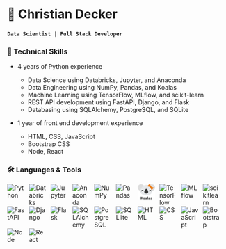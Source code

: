 # 👾 Christian Decker

**`Data Scientist | Full Stack Developer`**

### 🦾 Technical Skills

- 4 years of Python experience
  - Data Science using Databricks, Jupyter, and Anaconda
  - Data Engineering using NumPy, Pandas, and Koalas
  - Machine Learning using TensorFlow, MLflow, and scikit-learn
  - REST API development using FastAPI, Django, and Flask
  - Databasing using SQLAlchemy, PostgreSQL, and SQLite
  
- 1 year of front end development experience
  - HTML, CSS, JavaScript
  - Bootstrap CSS
  - Node, React

### 🛠️ Languages & Tools

<img align="left" alt="Python" width="40px" style="padding-right:10px" src="https://cdn.jsdelivr.net/gh/devicons/devicon/icons/python/python-original.svg" />
<img align="left" alt="Databricks" width="40px" style="padding-right:10px" src="https://avatars.githubusercontent.com/u/4998052?s=200&v=4" />
<img align="left" alt="Jupyter" width="40px" style="padding-right:10px" src="https://cdn.jsdelivr.net/gh/devicons/devicon/icons/jupyter/jupyter-original.svg" />
<img align="left" alt="Anaconda" width="40px" style="padding-right:10px" src="https://cdn.jsdelivr.net/gh/devicons/devicon/icons/anaconda/anaconda-original.svg" />
<img align="left" alt="NumPy" width="40px" style="padding-right:10px" src="https://cdn.jsdelivr.net/gh/devicons/devicon/icons/numpy/numpy-original.svg" />
<img align="left" alt="Pandas" width="40px" style="padding-right:10px" src="https://cdn.jsdelivr.net/gh/devicons/devicon/icons/pandas/pandas-original.svg" />
<img align="left" alt="Koalas" width="40px" style="padding-right:10px" src="https://raw.githubusercontent.com/databricks/koalas/master/icons/koalas-logo.png" />
<img align="left" alt="TensorFlow" width="40px" style="padding-right:10px" src="https://cdn.jsdelivr.net/gh/devicons/devicon/icons/tensorflow/tensorflow-original.svg" />
<img align="left" alt="MLflow" width="40px" style="padding-right:10px" src="https://www.databricks.com/wp-content/uploads/2021/06/MLflow-logo-pos-TM-1.png" />
<img align="left" alt="scikitlearn" width="40px"30px" style=-right"10:10px10px;" src="https://raw.githubusercontent.com/scikit-learn/scikit-learn/main/doc/logos/scikit-learn-logo.png" />
<img align="left" alt="FastAPI" width="40px" style="padding-right:10px" src="https://cdn.jsdelivr.net/gh/devicons/devicon/icons/fastapi/fastapi-original.svg" />
<img align="left" alt="Django" width="40px" style="padding-right:10px" src="https://cdn.jsdelivr.net/gh/devicons/devicon/icons/django/django-plain.svg" />
<img align="left" alt="Flask" width="40px" style="padding-right:10px" src="https://cdn.jsdelivr.net/gh/devicons/devicon/icons/flask/flask-original.svg" />
<img align="left" alt="SQLAlchemy" width="40px" style="padding-right:10px" src="https://cdn.jsdelivr.net/gh/devicons/devicon/icons/sqlalchemy/sqlalchemy-original.svg" />
<img align="left" alt="PostgreSQL" width="40px" style="padding-right:10px" src="https://cdn.jsdelivr.net/gh/devicons/devicon/icons/postgresql/postgresql-original.svg" />
<img align="left" alt="SQLlite" width="40px" style="padding-right:10px" src="https://cdn.jsdelivr.net/gh/devicons/devicon/icons/sqlite/sqlite-original.svg" />
<img align="left" alt="HTML" width="40px" style="padding-right:10px" src="https://cdn.jsdelivr.net/gh/devicons/devicon/icons/html5/html5-original.svg" />
<img align="left" alt="CSS" width="40px" style="padding-right:10px" src="https://cdn.jsdelivr.net/gh/devicons/devicon/icons/css3/css3-original.svg" />
<img align="left" alt="JavaScript" width="40px" style="padding-right:10px" src="https://cdn.jsdelivr.net/gh/devicons/devicon/icons/javascript/javascript-original.svg" />
<img align="left" alt="Bootstrap" width="40px" style="padding-right:10px" src="https://cdn.jsdelivr.net/gh/devicons/devicon/icons/bootstrap/bootstrap-original.svg" />
<img align="left" alt="Node" width="40px" style="padding-right:10px" src="https://cdn.jsdelivr.net/gh/devicons/devicon/icons/nodejs/nodejs-original.svg" />
<img align="left" alt="React" width="40px" style="padding-right:10px" src="https://cdn.jsdelivr.net/gh/devicons/devicon/icons/react/react-original.svg" />

